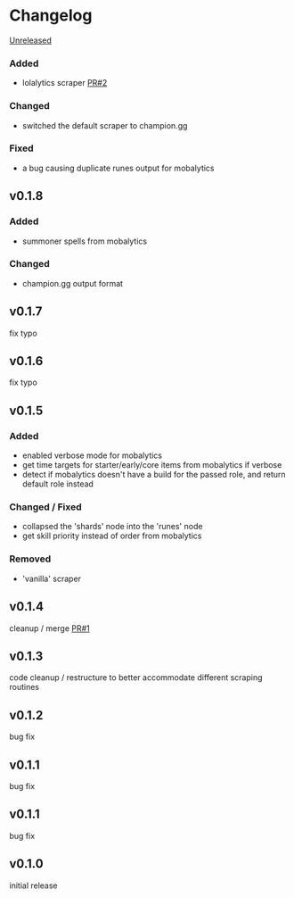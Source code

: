 # Changelog

[Unreleased]
### Added
- lolalytics scraper [PR#2](https://github.com/teauxfu/gg-scrape/pull/2)
### Changed
 - switched the default scraper to champion.gg
### Fixed
 - a bug causing duplicate runes output for mobalytics

## v0.1.8
### Added 
 - summoner spells from mobalytics
### Changed
 - champion.gg output format

## v0.1.7
fix typo

## v0.1.6
fix typo

## v0.1.5
### Added
 - enabled verbose mode for mobalytics
 - get time targets for starter/early/core items from mobalytics if verbose
 - detect if mobalytics doesn't have a build for the passed role, and return default role instead
### Changed / Fixed
 - collapsed the 'shards' node into the 'runes' node
 - get skill priority instead of order from mobalytics
### Removed
 - 'vanilla' scraper

## v0.1.4
cleanup / merge [PR#1](https://github.com/teauxfu/gg-scrape/pull/1)

## v0.1.3
code cleanup / restructure to better accommodate different scraping routines

## v0.1.2
bug fix

## v0.1.1
bug fix

## v0.1.1
bug fix

## v0.1.0
initial release


[Unreleased]: https://github.com/teauxfu/gg-scrape


